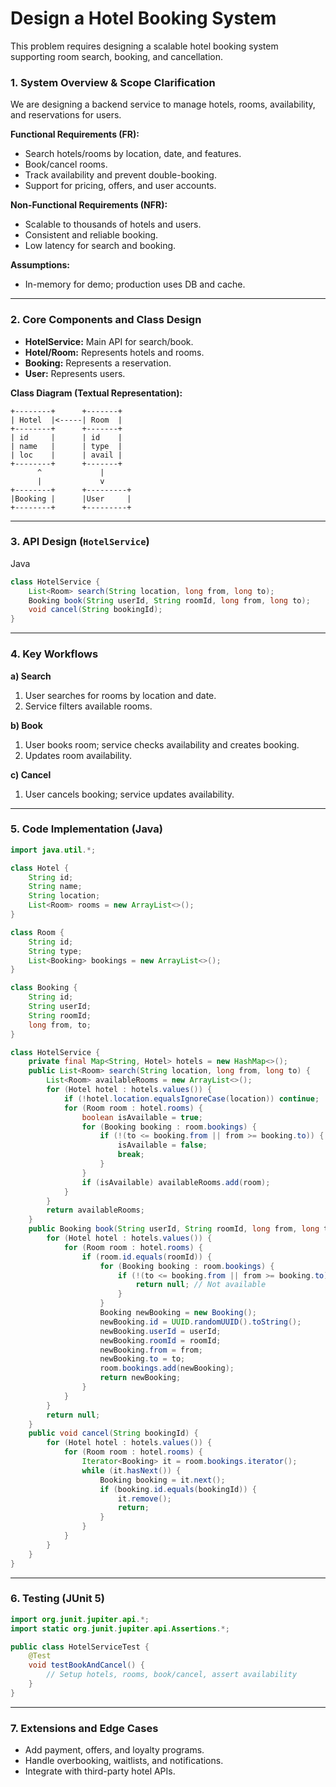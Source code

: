 # Design a Hotel Booking System

This problem requires designing a scalable hotel booking system supporting room search, booking, and cancellation.

### **1. System Overview & Scope Clarification**

We are designing a backend service to manage hotels, rooms, availability, and reservations for users.

**Functional Requirements (FR):**
- Search hotels/rooms by location, date, and features.
- Book/cancel rooms.
- Track availability and prevent double-booking.
- Support for pricing, offers, and user accounts.

**Non-Functional Requirements (NFR):**
- Scalable to thousands of hotels and users.
- Consistent and reliable booking.
- Low latency for search and booking.

**Assumptions:**
- In-memory for demo; production uses DB and cache.

---

### **2. Core Components and Class Design**

- **HotelService:** Main API for search/book.
- **Hotel/Room:** Represents hotels and rooms.
- **Booking:** Represents a reservation.
- **User:** Represents users.

**Class Diagram (Textual Representation):**

```
+--------+      +-------+
| Hotel  |<-----| Room  |
+--------+      +-------+
| id     |      | id    |
| name   |      | type  |
| loc    |      | avail |
+--------+      +-------+
      ^             |
      |             v
+--------+      +---------+
|Booking |      |User     |
+--------+      +---------+
```

---

### **3. API Design (`HotelService`)**

Java

```java
class HotelService {
    List<Room> search(String location, long from, long to);
    Booking book(String userId, String roomId, long from, long to);
    void cancel(String bookingId);
}
```

---

### **4. Key Workflows**

**a) Search**
1. User searches for rooms by location and date.
2. Service filters available rooms.

**b) Book**
1. User books room; service checks availability and creates booking.
2. Updates room availability.

**c) Cancel**
1. User cancels booking; service updates availability.

---

### **5. Code Implementation (Java)**

```java
import java.util.*;

class Hotel {
    String id;
    String name;
    String location;
    List<Room> rooms = new ArrayList<>();
}

class Room {
    String id;
    String type;
    List<Booking> bookings = new ArrayList<>();
}

class Booking {
    String id;
    String userId;
    String roomId;
    long from, to;
}

class HotelService {
    private final Map<String, Hotel> hotels = new HashMap<>();
    public List<Room> search(String location, long from, long to) {
        List<Room> availableRooms = new ArrayList<>();
        for (Hotel hotel : hotels.values()) {
            if (!hotel.location.equalsIgnoreCase(location)) continue;
            for (Room room : hotel.rooms) {
                boolean isAvailable = true;
                for (Booking booking : room.bookings) {
                    if (!(to <= booking.from || from >= booking.to)) {
                        isAvailable = false;
                        break;
                    }
                }
                if (isAvailable) availableRooms.add(room);
            }
        }
        return availableRooms;
    }
    public Booking book(String userId, String roomId, long from, long to) {
        for (Hotel hotel : hotels.values()) {
            for (Room room : hotel.rooms) {
                if (room.id.equals(roomId)) {
                    for (Booking booking : room.bookings) {
                        if (!(to <= booking.from || from >= booking.to)) {
                            return null; // Not available
                        }
                    }
                    Booking newBooking = new Booking();
                    newBooking.id = UUID.randomUUID().toString();
                    newBooking.userId = userId;
                    newBooking.roomId = roomId;
                    newBooking.from = from;
                    newBooking.to = to;
                    room.bookings.add(newBooking);
                    return newBooking;
                }
            }
        }
        return null;
    }
    public void cancel(String bookingId) {
        for (Hotel hotel : hotels.values()) {
            for (Room room : hotel.rooms) {
                Iterator<Booking> it = room.bookings.iterator();
                while (it.hasNext()) {
                    Booking booking = it.next();
                    if (booking.id.equals(bookingId)) {
                        it.remove();
                        return;
                    }
                }
            }
        }
    }
}
```

---

### **6. Testing (JUnit 5)**

```java
import org.junit.jupiter.api.*;
import static org.junit.jupiter.api.Assertions.*;

public class HotelServiceTest {
    @Test
    void testBookAndCancel() {
        // Setup hotels, rooms, book/cancel, assert availability
    }
}
```

---

### **7. Extensions and Edge Cases**
- Add payment, offers, and loyalty programs.
- Handle overbooking, waitlists, and notifications.
- Integrate with third-party hotel APIs.
